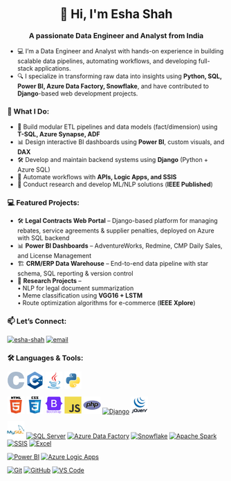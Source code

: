<h1 align="center">👋 Hi, I'm Esha Shah</h1>
<h3 align="center">A passionate Data Engineer and Analyst from India</h3>

- 💻 I’m a Data Engineer and Analyst with hands-on experience in building scalable data pipelines, automating workflows, and developing full-stack applications.  
- 🔍 I specialize in transforming raw data into insights using **Python, SQL, Power BI, Azure Data Factory, Snowflake**, and have contributed to **Django**-based web development projects.

<h3 align="left">🔧 What I Do:</h3>

- 🧩 Build modular ETL pipelines and data models (fact/dimension) using **T-SQL, Azure Synapse, ADF**  
- 📊 Design interactive BI dashboards using **Power BI**, custom visuals, and **DAX**  
- 🛠️ Develop and maintain backend systems using **Django** (Python + Azure SQL)  
- 🔁 Automate workflows with **APIs, Logic Apps, and SSIS**  
- 🤖 Conduct research and develop ML/NLP solutions (**IEEE Published**)

<h3 align="left">💻 Featured Projects:</h3>

- 🛠️ **Legal Contracts Web Portal** – Django-based platform for managing rebates, service agreements & supplier penalties, deployed on Azure with SQL backend  
- 📊 **Power BI Dashboards** – AdventureWorks, Redmine, CMP Daily Sales, and License Management  
- 🏗️ **CRM/ERP Data Warehouse** – End-to-end data pipeline with star schema, SQL reporting & version control  
- 🤖 **Research Projects** –  
  • NLP for legal document summarization  
  • Meme classification using **VGG16 + LSTM**  
  • Route optimization algorithms for e-commerce (**IEEE Xplore**)

<h3 align="left">📫 Let’s Connect:</h3>

<p align="left">
<a href="https://www.linkedin.com/in/esha-shah-774a85218" target="blank"><img align="center" src="https://raw.githubusercontent.com/rahuldkjain/github-profile-readme-generator/master/src/images/icons/Social/linked-in-alt.svg" alt="esha-shah" height="30" width="40" /></a>
<a href="mailto:eshaashah2002@gmail.com"><img align="center" src="https://cdn-icons-png.flaticon.com/512/732/732200.png" alt="email" height="30" width="40"/></a>
</p>

<h3 align="left">🛠️ Languages & Tools:</h3>
<p align="left">

<!-- Programming Languages -->
<a href="https://www.cprogramming.com/" target="_blank"><img src="https://raw.githubusercontent.com/devicons/devicon/master/icons/c/c-original.svg" alt="C" width="40" height="40"/></a>
<a href="https://www.w3schools.com/cpp/" target="_blank"><img src="https://raw.githubusercontent.com/devicons/devicon/master/icons/cplusplus/cplusplus-original.svg" alt="C++" width="40" height="40"/></a>
<a href="https://www.java.com/" target="_blank"><img src="https://raw.githubusercontent.com/devicons/devicon/master/icons/java/java-original.svg" alt="Java" width="40" height="40"/></a>
<a href="https://www.python.org/" target="_blank"><img src="https://raw.githubusercontent.com/devicons/devicon/master/icons/python/python-original.svg" alt="Python" width="40" height="40"/></a>

<!-- Web Development -->
<a href="https://www.w3schools.com/html/" target="_blank"><img src="https://raw.githubusercontent.com/devicons/devicon/master/icons/html5/html5-original-wordmark.svg" alt="HTML" width="40" height="40"/></a>
<a href="https://www.w3schools.com/css/" target="_blank"><img src="https://raw.githubusercontent.com/devicons/devicon/master/icons/css3/css3-original-wordmark.svg" alt="CSS" width="40" height="40"/></a>
<a href="https://getbootstrap.com/" target="_blank"><img src="https://raw.githubusercontent.com/devicons/devicon/master/icons/bootstrap/bootstrap-plain-wordmark.svg" alt="Bootstrap" width="40" height="40"/></a>
<a href="https://www.javascript.com/" target="_blank"><img src="https://raw.githubusercontent.com/devicons/devicon/master/icons/javascript/javascript-original.svg" alt="JavaScript" width="40" height="40"/></a>
<a href="https://www.php.net/" target="_blank"><img src="https://raw.githubusercontent.com/devicons/devicon/master/icons/php/php-original.svg" alt="PHP" width="40" height="40"/></a>
<a href="https://www.djangoproject.com/" target="_blank"><img src="https://cdn.worldvectorlogo.com/logos/django.svg" alt="Django" width="40" height="40"/></a>
<a href="https://jquery.com/" target="_blank"><img src="https://raw.githubusercontent.com/devicons/devicon/master/icons/jquery/jquery-original-wordmark.svg" alt="jQuery" width="40" height="40"/></a>

<!-- Databases & Data Tools -->
<a href="https://www.mysql.com/" target="_blank"><img src="https://raw.githubusercontent.com/devicons/devicon/master/icons/mysql/mysql-original-wordmark.svg" alt="MySQL" width="40" height="40"/></a>
<a href="https://learn.microsoft.com/en-us/sql/ssms/" target="_blank"><img src="https://www.svgrepo.com/show/303229/microsoft-sql-server-logo.svg" alt="SQL Server" width="40" height="40"/></a>
<a href="https://azure.microsoft.com/en-us/products/data-factory/" target="_blank"><img src="https://www.vectorlogo.zone/logos/microsoft_azure/microsoft_azure-icon.svg" alt="Azure Data Factory" width="40" height="40"/></a>
<a href="https://www.snowflake.com/" target="_blank"><img src="https://avatars.githubusercontent.com/u/17219288?s=200&v=4" alt="Snowflake" width="40" height="40"/></a>
<a href="https://spark.apache.org/" target="_blank"><img src="https://upload.wikimedia.org/wikipedia/commons/f/f3/Apache_Spark_logo.svg" alt="Apache Spark" width="40" height="40"/></a>
<a href="https://learn.microsoft.com/en-us/sql/integration-services/" target="_blank"><img src="https://learn.microsoft.com/en-us/sql/integration-services/media/ssis-logo.png" alt="SSIS" width="40" height="40"/></a>
<a href="https://www.microsoft.com/en-us/microsoft-365/excel" target="_blank"><img src="https://cdn.worldvectorlogo.com/logos/microsoft-excel-2013.svg" alt="Excel" width="40" height="40"/></a>

<!-- Power Platform -->
<a href="https://powerbi.microsoft.com/" target="_blank"><img src="https://img.icons8.com/color/48/power-bi.png" alt="Power BI" width="40" height="40"/></a>
<a href="https://learn.microsoft.com/en-us/azure/logic-apps/" target="_blank"><img src="https://www.vectorlogo.zone/logos/microsoft_azure/microsoft_azure-icon.svg" alt="Azure Logic Apps" width="40" height="40"/></a>

<!-- Dev Tools -->
<a href="https://git-scm.com/" target="_blank"><img src="https://www.vectorlogo.zone/logos/git-scm/git-scm-icon.svg" alt="Git" width="40" height="40"/></a>
<a href="https://github.com/" target="_blank"><img src="https://cdn.jsdelivr.net/gh/devicons/devicon/icons/github/github-original.svg" alt="GitHub" width="40" height="40"/></a>
<a href="https://code.visualstudio.com/" target="_blank"><img src="https://img.icons8.com/color/48/visual-studio-code-2019.png" alt="VS Code" width="40" height="40"/></a>

</p>
